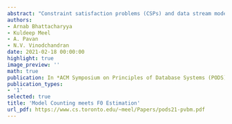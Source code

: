 ```yaml
---
abstract: "Constraint satisfaction problems (CSPs) and data stream models are two powerful abstractions to capture a wide variety of problems arising in different domains of computer science. Developments in the two communities have mostly occurred independently and with little interaction between them. In this work, we seek to investigate whether bridging the seeming communication gap between the two communities may pave the way to richer fundamental insights. To this end, we focus on two foundational problems: model counting for CSPs and computation of zeroth frequency moments $(F_0)$ for data streams. Our investigations lead us to observe striking similarity in the core techniques employed in the algorithmic frameworks that have evolved separately for model counting and $F_0$ computation. We design a recipe for translation of algorithms developed for $F_0$ estimation to that of model counting, resulting in new algorithms for model counting. We then observe that algorithms in the context of distributed streaming can be transformed to distributed algorithms for model counting. We next turn our attention to viewing streaming from the lens of counting and show that framing $F_0$ estimation as a special case of \\#DNF counting allows us to obtain a general recipe for a rich class of streaming problems, which had been subjected to case-specific analysis in prior works. In particular, our view yields a state-of-the art algorithm for multidimensional range efficient $F_0$ estimation with a simpler analysis."
authors:
- Arnab Bhattacharyya
- Kuldeep Meel
- A. Pavan
- N.V. Vinodchandran
date: 2021-02-18 00:00:00
highlight: true
image_preview: ''
math: true
publication: In *ACM Symposium on Principles of Database Systems (PODS)*
publication_types:
- '1'
selected: true
title: 'Model Counting meets F0 Estimation'
url_pdf: https://www.cs.toronto.edu/~meel/Papers/pods21-pvbm.pdf
---
```


